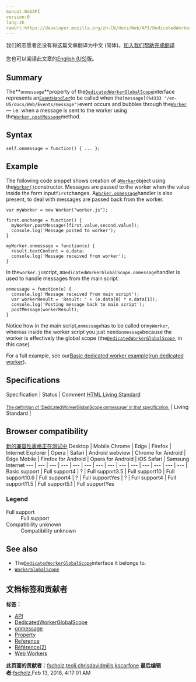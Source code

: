 ```yaml
---
manual:WebAPI
version:0
lang:zh
rawUrl:https://developer.mozilla.org/zh-CN/docs/Web/API/DedicatedWorkerGlobalScope/onmessage
---
```




<bdi>我们的志愿者还没有将这篇文章翻译为<bdi>中文 (简体)</bdi>。[加入我们帮助完成翻译](%24327 "")<br></br>您也可以阅读此文章的[English (US)](%24328 "")版。</bdi>





## Summary<a name="Summary"></a>


The**`onmessage`**property of the[`DedicatedWorkerGlobalScope`](%24307 "The DedicatedWorkerGlobalScope object (the Worker global scope) is accessible through the self keyword. Some additional global functions, namespaces objects, and constructors, not typically associated with the worker global scope, but available on it, are listed in the JavaScript Reference. See also: Functions available to workers.")interface represents an[`EventHandler`](%4338 "A possible way to get notified of Events of a particular type (such as click) for a given object is to specify an event handler using:")to be called when the`[message](%4333 "/en-US/docs/Web/Events/message")`event occurs and bubbles through the[`Worker`](%4847 "The Worker interface of the Web Workers API represents a background task that can be easily created and can send messages back to its creator. Creating a worker is as simple as calling the Worker() constructor and specifying a script to be run in the worker thread.")— i.e. when a message is sent to the worker using the[`Worker.postMessage`](%24329 "The postMessage() method of the Worker interface sends a message to the worker's inner scope. This accepts a single parameter, which is the data to send to the worker. The data may be any value or JavaScript object handled by the structured clone algorithm, which includes cyclical references.")method.


## Syntax<a name="Syntax"></a>

```
self.onmessage = function() { ... };
```

## Example<a name="Example"></a>


The following code snippet shows creation of a[`Worker`](%4847 "The Worker interface of the Web Workers API represents a background task that can be easily created and can send messages back to its creator. Creating a worker is as simple as calling the Worker() constructor and specifying a script to be run in the worker thread.")object using the[`Worker()`](%24330 "The Worker() constructor creates a Worker object that executes the script at the specified URL. This script must obey the same-origin policy.")constructor. Messages are passed to the worker when the value inside the form input`first`changes. A[`Worker.onmessage`](%24331 "The onmessage property of the Worker interface represents an EventHandler, that is a function to be called when the message event occurs. These events are of type MessageEvent and will be called when the worker's parent receives a message (i.e. from the DedicatedWorkerGlobalScope.postMessage method.")handler is also present, to deal with messages are passed back from the worker.


```
var myWorker = new Worker("worker.js");

first.onchange = function() {
  myWorker.postMessage([first.value,second.value]);
  console.log('Message posted to worker');
}

myWorker.onmessage = function(e) {
  result.textContent = e.data;
  console.log('Message received from worker');
}
```


In the`worker.js`script, a`DedicatedWorkerGlobalScope.onmessage`handler is used to handle messages from the main script:


```
onmessage = function(e) {
  console.log('Message received from main script');
  var workerResult = 'Result: ' + (e.data[0] * e.data[1]);
  console.log('Posting message back to main script');
  postMessage(workerResult);
}
```


Notice how in the main script,`onmessage`has to be called on`myWorker`, whereas inside the worker script you just need`onmessage`because the worker is effectively the global scope (the[`DedicatedWorkerGlobalScope`](%24307 "The DedicatedWorkerGlobalScope object (the Worker global scope) is accessible through the self keyword. Some additional global functions, namespaces objects, and constructors, not typically associated with the worker global scope, but available on it, are listed in the JavaScript Reference. See also: Functions available to workers."), in this case).



For a full example, see our[Basic dedicated worker example](%3387 "")([run dedicated worker](%3388 "")).


## Specifications<a name="Specifications"></a>
Specification | Status | Comment 
[HTML Living Standard<br></br><small>The definition of &#39;DedicatedWorkerGlobalScope.onmessage&#39; in that specification.</small>](%24332 "") | Living Standard |  


## Browser compatibility<a name="Browser_compatibility"></a>
[新的兼容性表格正在测试中<i></i>](%3360 "")
<abbr>Desktop<i></i></abbr> | <abbr>Mobile<i></i></abbr> 
<abbr>Chrome<i></i></abbr> | <abbr>Edge<i></i></abbr> | <abbr>Firefox<i></i></abbr> | <abbr>Internet Explorer<i></i></abbr> | <abbr>Opera<i></i></abbr> | <abbr>Safari<i></i></abbr> | <abbr>Android webview<i></i></abbr> | <abbr>Chrome for Android<i></i></abbr> | <abbr>Edge Mobile<i></i></abbr> | <abbr>Firefox for Android<i></i></abbr> | <abbr>Opera for Android<i></i></abbr> | <abbr>iOS Safari<i></i></abbr> | <abbr>Samsung Internet<i></i></abbr> 
 ---  |  ---  |  ---  |  ---  |  ---  |  ---  |  ---  |  ---  |  ---  |  ---  |  ---  |  ---  |  ---  |  ---  | 
Basic support | <abbr>Full support</abbr>4 | <abbr>?</abbr> | <abbr>Full support</abbr>3.5 | <abbr>Full support</abbr>10 | <abbr>Full support</abbr>10.6 | <abbr>Full support</abbr>4 | <abbr>?</abbr> | <abbr>Full support</abbr>Yes | <abbr>?</abbr> | <abbr>Full support</abbr>4 | <abbr>Full support</abbr>11.5 | <abbr>Full support</abbr>5.1 | <abbr>Full support</abbr>Yes 


### Legend<a name="Legend"></a>
<dl><dt id=''><abbr>Full support</abbr></dt><dd>Full support</dd><dt id=''><abbr>Compatibility unknown</abbr></dt><dd>Compatibility unknown</dd></dl>

## See also<a name="See_also"></a>

* The[`DedicatedWorkerGlobalScope`](%24307 "The DedicatedWorkerGlobalScope object (the Worker global scope) is accessible through the self keyword. Some additional global functions, namespaces objects, and constructors, not typically associated with the worker global scope, but available on it, are listed in the JavaScript Reference. See also: Functions available to workers.")interface it belongs to.
* [`WorkerGlobalScope`](%4856 "The WorkerGlobalScope interface of the Web Workers API is an interface representing the scope of any worker. Workers have no browsing context; this scope contains the information usually conveyed by Window objects — in this case event handlers, the console or the associated WorkerNavigator object. Each WorkerGlobalScope has its own event loop.")



## 文档标签和贡献者
**标签：**
* [API](%50 "")
* [DedicatedWorkerGlobalScope](%6949 "")
* [onmessage](%24333 "")
* [Property](%14490 "")
* [Reference](%3381 "")
* [Référence(2)](%3892 "")
* [Web Workers](%3395 "")

**此页面的贡献者：**[fscholz](%60 ""),[teoli](%160 ""),[chrisdavidmills](%3495 ""),[kscarfone](%3900 "")
**最后编辑者:**[fscholz](%60 ""),<time>Feb 13, 2018, 4:17:01 AM</time>


